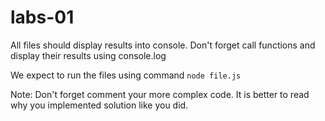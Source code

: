 # labs-01
All files should display results into console. Don't forget call functions and display their results using console.log

We expect to run the files using command `node file.js`

Note: Don't forget comment your more complex code. It is better to read why you implemented solution like you did. 
